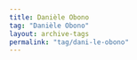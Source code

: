 ```yaml
---
title: Danièle Obono
tag: "Danièle Obono"
layout: archive-tags
permalink: "tag/dani-le-obono"
---
```

